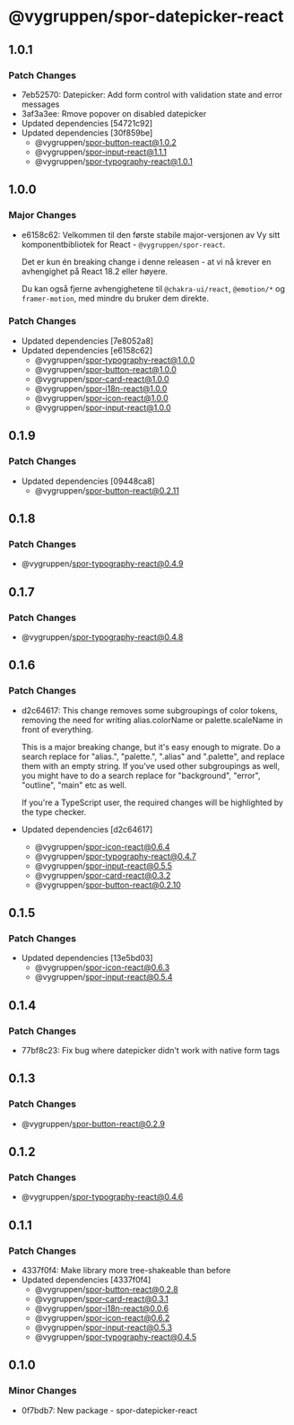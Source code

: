 # @vygruppen/spor-datepicker-react

## 1.0.1

### Patch Changes

- 7eb52570: Datepicker: Add form control with validation state and error messages
- 3af3a3ee: Rmove popover on disabled datepicker
- Updated dependencies [54721c92]
- Updated dependencies [30f859be]
  - @vygruppen/spor-button-react@1.0.2
  - @vygruppen/spor-input-react@1.1.1
  - @vygruppen/spor-typography-react@1.0.1

## 1.0.0

### Major Changes

- e6158c62: Velkommen til den første stabile major-versjonen av Vy sitt komponentbibliotek for React - `@vygruppen/spor-react`.

  Det er kun én breaking change i denne releasen - at vi nå krever en avhengighet på React 18.2 eller høyere.

  Du kan også fjerne avhengighetene til `@chakra-ui/react`, `@emotion/*` og `framer-motion`, med mindre du bruker dem direkte.

### Patch Changes

- Updated dependencies [7e8052a8]
- Updated dependencies [e6158c62]
  - @vygruppen/spor-typography-react@1.0.0
  - @vygruppen/spor-button-react@1.0.0
  - @vygruppen/spor-card-react@1.0.0
  - @vygruppen/spor-i18n-react@1.0.0
  - @vygruppen/spor-icon-react@1.0.0
  - @vygruppen/spor-input-react@1.0.0

## 0.1.9

### Patch Changes

- Updated dependencies [09448ca8]
  - @vygruppen/spor-button-react@0.2.11

## 0.1.8

### Patch Changes

- @vygruppen/spor-typography-react@0.4.9

## 0.1.7

### Patch Changes

- @vygruppen/spor-typography-react@0.4.8

## 0.1.6

### Patch Changes

- d2c64617: This change removes some subgroupings of color tokens, removing the need for writing alias.colorName or palette.scaleName in front of everything.

  This is a major breaking change, but it's easy enough to migrate. Do a search replace for "alias.", "palette.", ".alias" and ".palette", and replace them with an empty string. If you've used other subgroupings as well, you might have to do a search replace for "background", "error", "outline", "main" etc as well.

  If you're a TypeScript user, the required changes will be highlighted by the type checker.

- Updated dependencies [d2c64617]
  - @vygruppen/spor-icon-react@0.6.4
  - @vygruppen/spor-typography-react@0.4.7
  - @vygruppen/spor-input-react@0.5.5
  - @vygruppen/spor-card-react@0.3.2
  - @vygruppen/spor-button-react@0.2.10

## 0.1.5

### Patch Changes

- Updated dependencies [13e5bd03]
  - @vygruppen/spor-icon-react@0.6.3
  - @vygruppen/spor-input-react@0.5.4

## 0.1.4

### Patch Changes

- 77bf8c23: Fix bug where datepicker didn't work with native form tags

## 0.1.3

### Patch Changes

- @vygruppen/spor-button-react@0.2.9

## 0.1.2

### Patch Changes

- @vygruppen/spor-typography-react@0.4.6

## 0.1.1

### Patch Changes

- 4337f0f4: Make library more tree-shakeable than before
- Updated dependencies [4337f0f4]
  - @vygruppen/spor-button-react@0.2.8
  - @vygruppen/spor-card-react@0.3.1
  - @vygruppen/spor-i18n-react@0.0.6
  - @vygruppen/spor-icon-react@0.6.2
  - @vygruppen/spor-input-react@0.5.3
  - @vygruppen/spor-typography-react@0.4.5

## 0.1.0

### Minor Changes

- 0f7bdb7: New package - spor-datepicker-react
